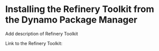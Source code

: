 # Installing the Refinery Toolkit from the Dynamo Package Manager

Add description of Refinery Toolkit

Link to the Refinery Toolkit:

